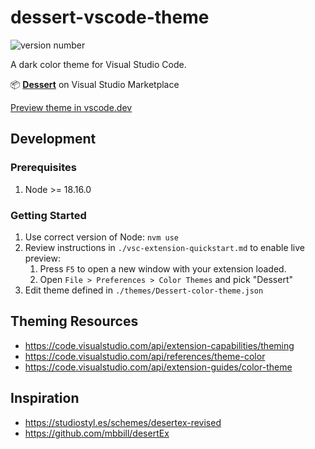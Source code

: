 # dessert-vscode-theme

![version number](https://img.shields.io/visual-studio-marketplace/v/curtisj44.dessert?style=flat-square&color=%232b2b2b)

A dark color theme for Visual Studio Code.

📦 **[Dessert](https://marketplace.visualstudio.com/items?itemName=curtisj44.dessert)** on Visual Studio Marketplace

[Preview theme in vscode.dev](https://vscode.dev/theme/curtisj44.dessert)

## Development

### Prerequisites

1. Node >= 18.16.0

### Getting Started

1. Use correct version of Node: `nvm use`
2. Review instructions in `./vsc-extension-quickstart.md` to enable live preview:
   1. Press `F5` to open a new window with your extension loaded.
   2. Open `File > Preferences > Color Themes` and pick "Dessert"
3. Edit theme defined in `./themes/Dessert-color-theme.json`

<!--
## Publishing

Publisher URL:
https://marketplace.visualstudio.com/manage/publishers/curtisj44

Official instructions:
https://code.visualstudio.com/api/working-with-extensions/publishing-extension

1. Use correct version of Node: `nvm use`

2. (If not already installed) Install `vsce` globally: `npm install vsce -g`

3. Make sure working tree is clean: `git status`

4. Publish & version:
   `vsce publish <version>` (where version is: `major`, `minor`, or `patch`)
   ie. `vsce publish patch`
-->

## Theming Resources

- https://code.visualstudio.com/api/extension-capabilities/theming
- https://code.visualstudio.com/api/references/theme-color
- https://code.visualstudio.com/api/extension-guides/color-theme

## Inspiration

- https://studiostyl.es/schemes/desertex-revised
- https://github.com/mbbill/desertEx

<!--
## TODO:

1. Add `.tsx` example
1. Add `.ts` test example
1. Add `.yaml` example?
1. Add `.xml` example?
1. Review `postcss`?
-->

<!--
# Colors
https://codepen.io/curtisj44/pen/NWBogMz

## UI

black-darkest (borders / selected text background)
#111

black-dark (main background / active tab)
#2b2b2b

grey-darker (alternate background)
#363636

grey-dark (inactive tab)
#424242

grey-medium
#595959

grey-light
#808080

grey-lightest (default text)
#C0C0C0

## Code

black-background
#2b2b2b

blue-light
#87CEEB

blue-dark
#2B91AF

grey-lightest (default text)
#C0C0C0

grey-medium
#808080

grey-dark
#424242

green
#7CCD7C

green-light (custom)
#a5cd7c

green-grey-1 (custom)
#a4bda4

green-grey-2 (custom)
#526652

green-grey-3 (custom)
#8a998a

green-grey-4 (custom)
#91998a

orange
#FFA54F

orange-light (custom)
#eeb681
[#FFA54F with (SL of HSL) matching yellow: #EEDC82]

orange-grey (custom)
#b3a598

orange-dark (custom)
#FF9430

pink
#EE799F

purple (custom)
#CE93D8

red-light
#FA8072

red-dark
#D21932

red-background
#963A46

teal (custom)
#76EEC6

yellow
#EEDC82

yellow-background
#FFEE62

yellow-grey (custom)
#BCB8A4
-->
